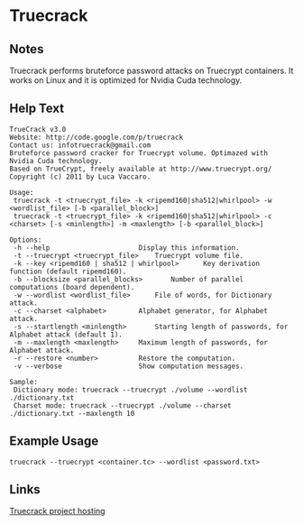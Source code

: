 # Truecrack

Notes
-------
Truecrack performs bruteforce password attacks on Truecrypt containers. It works on Linux and it is optimized for Nvidia Cuda technology.

Help Text
-------
```
TrueCrack v3.0
Website: http://code.google.com/p/truecrack
Contact us: infotruecrack@gmail.com
Bruteforce password cracker for Truecrypt volume. Optimazed with Nvidia Cuda technology.
Based on TrueCrypt, freely available at http://www.truecrypt.org/
Copyright (c) 2011 by Luca Vaccaro.

Usage:
 truecrack -t <truecrypt_file> -k <ripemd160|sha512|whirlpool> -w <wordlist_file> [-b <parallel_block>]
 truecrack -t <truecrypt_file> -k <ripemd160|sha512|whirlpool> -c <charset> [-s <minlength>] -m <maxlength> [-b <parallel_block>]

Options:
 -h --help            			Display this information.
 -t --truecrypt <truecrypt_file>  	Truecrypt volume file.
 -k --key <ripemd160 | sha512 | whirlpool>  	Key derivation function (default ripemd160).
 -b --blocksize <parallel_blocks>   	Number of parallel computations (board dependent).
 -w --wordlist <wordlist_file>  	File of words, for Dictionary attack.
 -c --charset <alphabet>		Alphabet generator, for Alphabet attack.
 -s --startlength <minlength>		Starting length of passwords, for Alphabet attack (default 1).
 -m --maxlength <maxlength>		Maximum length of passwords, for Alphabet attack.
 -r --restore <number>			Restore the computation.
 -v --verbose         			Show computation messages.

Sample:
 Dictionary mode: truecrack --truecrypt ./volume --wordlist ./dictionary.txt 
 Charset mode: truecrack --truecrypt ./volume --charset ./dictionary.txt --maxlength 10

```

Example Usage
-------

```
truecrack --truecrypt <container.tc> --wordlist <password.txt>

```
Links
-------
[Truecrack project hosting](https://code.google.com/p/truecrack/)
